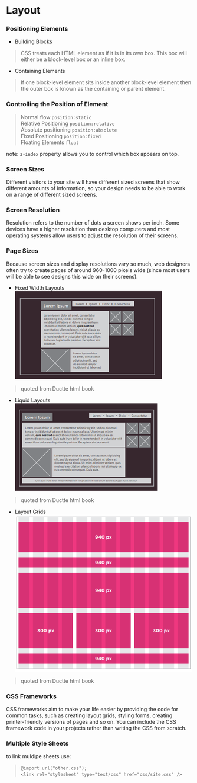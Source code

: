 # Layout  

### Positioning Elements    

* Building Blocks   
> CSS treats each HTML element as if it is in its
own box. This box will either be a block-level
box or an inline box.   

* Containing Elements   
> If one block-level element sits inside another
block-level element then the outer box is
known as the containing or parent element.    


### Controlling the Position of Element   
> Normal flow    `position:static`  
> Relative Positioning   `position:relative`   
> Absolute positioning    `position:absolute`   
> Fixed Positioning     `position:fixed`   
> Floating Elements   `float`   


note: `z-index` property allows you to control which box appears on top.   


### Screen Sizes   
Different visitors to your site will have different sized screens that show
different amounts of information, so your design needs to be able to
work on a range of different sized screens.    


### Screen Resolution   
Resolution refers to the number of dots a screen shows per inch. Some
devices have a higher resolution than desktop computers and most
operating systems allow users to adjust the resolution of their screens.    


### Page Sizes   
Because screen sizes and display resolutions vary so much, web
designers often try to create pages of around 960-1000 pixels wide
(since most users will be able to see designs this wide on their screens).    



* Fixed Width Layouts   
![ly](ly.PNG)    
> quoted from Ductte html book 

* Liquid Layouts   
![ly1](ly1.PNG)    
> quoted from Ductte html book 


* Layout Grids    
![ly2](ly2.PNG)    
> quoted from Ductte html book 



### CSS Frameworks   
CSS frameworks aim to make your life easier by providing the code for
common tasks, such as creating layout grids, styling forms, creating
printer-friendly versions of pages and so on. You can include the CSS
framework code in your projects rather than writing the CSS from scratch.    


### Multiple Style Sheets   
to link muldipe sheets use:

> `@import url("other.css"); `    
> `<link rel="stylesheet" type="text/css" href="css/site.css" />`

